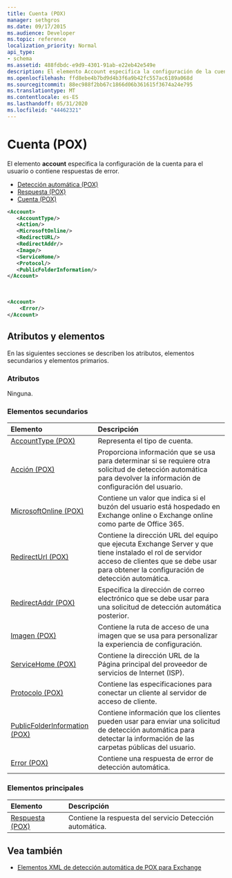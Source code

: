 ```yaml
---
title: Cuenta (POX)
manager: sethgros
ms.date: 09/17/2015
ms.audience: Developer
ms.topic: reference
localization_priority: Normal
api_type:
- schema
ms.assetid: 488fdbdc-e9d9-4301-91ab-e22eb42e549e
description: El elemento Account especifica la configuración de la cuenta para el usuario o contiene respuestas de error.
ms.openlocfilehash: ffd8ebe4b7bd9d4b3f6a9b42fc557ac6189a068d
ms.sourcegitcommit: 88ec988f2bb67c1866d06b361615f3674a24e795
ms.translationtype: MT
ms.contentlocale: es-ES
ms.lasthandoff: 05/31/2020
ms.locfileid: "44462321"
---
```

# <a name="account-pox"></a>Cuenta (POX)

El elemento **account** especifica la configuración de la cuenta para el usuario o contiene respuestas de error. 
  
- [Detección automática (POX)](autodiscover-pox.md)
- [Respuesta (POX)](response-pox.md)
- [Cuenta (POX)](account-pox.md)
  
```XML
<Account>
   <AccountType/>
   <Action/>
   <MicrosoftOnline/>
   <RedirectURL/>
   <RedirectAddr/>
   <Image/>
   <ServiceHome/>
   <Protocol/>
   <PublicFolderInformation/>
</Account>
```

<br/>

```XML
<Account> 
    <Error/> 
</Account>
```

## <a name="attributes-and-elements"></a>Atributos y elementos

En las siguientes secciones se describen los atributos, elementos secundarios y elementos primarios.
  
### <a name="attributes"></a>Atributos

Ninguna.
  
### <a name="child-elements"></a>Elementos secundarios

|**Elemento**|**Descripción**|
|:-----|:-----|
|[AccountType (POX)](accounttype-pox.md) <br/> |Representa el tipo de cuenta.  <br/> |
|[Acción (POX)](action-pox.md) <br/> |Proporciona información que se usa para determinar si se requiere otra solicitud de detección automática para devolver la información de configuración del usuario.  <br/> |
|[MicrosoftOnline (POX)](microsoftonline-pox.md) <br/> |Contiene un valor que indica si el buzón del usuario está hospedado en Exchange online o Exchange online como parte de Office 365.  <br/> |
|[RedirectUrl (POX)](redirecturl-pox.md) <br/> |Contiene la dirección URL del equipo que ejecuta Exchange Server y que tiene instalado el rol de servidor acceso de clientes que se debe usar para obtener la configuración de detección automática.  <br/> |
|[RedirectAddr (POX)](redirectaddr-pox.md) <br/> |Especifica la dirección de correo electrónico que se debe usar para una solicitud de detección automática posterior.  <br/> |
|[Imagen (POX)](image-pox.md) <br/> |Contiene la ruta de acceso de una imagen que se usa para personalizar la experiencia de configuración.  <br/> |
|[ServiceHome (POX)](servicehome-pox.md) <br/> |Contiene la dirección URL de la Página principal del proveedor de servicios de Internet (ISP).  <br/> |
|[Protocolo (POX)](protocol-pox.md) <br/> |Contiene las especificaciones para conectar un cliente al servidor de acceso de cliente.  <br/> |
|[PublicFolderInformation (POX)](publicfolderinformation-pox.md) <br/> |Contiene información que los clientes pueden usar para enviar una solicitud de detección automática para detectar la información de las carpetas públicas del usuario.  <br/> |
|[Error (POX)](error-pox.md) <br/> |Contiene una respuesta de error de detección automática.  <br/> |
   
### <a name="parent-elements"></a>Elementos principales

|**Elemento**|**Descripción**|
|:-----|:-----|
|[Respuesta (POX)](response-pox.md) <br/> |Contiene la respuesta del servicio Detección automática.  <br/> |
   
## <a name="see-also"></a>Vea también

- [Elementos XML de detección automática de POX para Exchange](pox-autodiscover-xml-elements-for-exchange.md)


